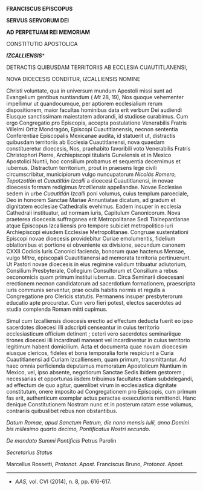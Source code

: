 **FRANCISCUS EPISCOPUS**

**SERVUS SERVORUM DEI**

**AD PERPETUAM REI MEMORIAM**

CONSTITUTIO APOSTOLICA

***IZCALLIENSIS****

DETRACTIS QUIBUSDAM TERRITORIIS AB ECCLESIA CUAUTITLANENSI,

NOVA DIOECESIS CONDITUR, IZCALLIENSIS NOMINE

Christi voluntate, qua in universum mundum Apostoli missi sunt ad Evangelium gentibus nuntiandum ( *Mt* 28, 19), Nos quoque vehementer impellimur ut quandocumque, per aptiorem ecclesialium rerum dispositionem, maior facultas hominibus data erit verbum Dei audiendi Eiusque sanctissimam maiestatem adorandi, id studiose curabimus. Cum ergo Congregatio pro Episcopis, accepta postulatione Venerabilis Fratris Villelmi Ortiz Mondragón, Episcopi Cuautitlanensis, necnon sententia Conferentiae Episcopalis Mexicanae audita, id statuerit ut, distractis quibusdam territoriis ab Ecclesia Cuautitlanensi, nova quaedam constitueretur dioecesis, Nos, praehabito favoribili voto Venerabilis Fratris Christophori Pierre, Archiepiscopi titularis Gunelensis et in Mexico Apostolici Nuntii, hoc consilium probamus et sequentia decernimus et iubemus. Distractum territorium, prout in praesens lege civili circumscribitur, municipiorum vulgo nuncupatorum *Nicolás Romero, Tepotzotlán* et *Cuautitlán Izcalli* a dioecesi Cuautitlanensi, in novae dioecesis formam redigimus *Izcalliensis* appellandae. Novae Ecclesiae sedem in urbe *Cuautitlán Izcalli* poni volumus, cuius templum paroeciale, Deo in honorem Sanctae Mariae Annuntiatae dicatum, ad gradum et dignitatem ecclesiae Cathedralis evehimus. Eadem insuper in ecclesia Cathedrali instituatur, ad normam iuris, Capitulum Canonicorum. Nova praeterea dioecesis suffraganea erit Metropolitanae Sedi Tlalnepantlanae atque Episcopus Izcalliensis pro tempore subiciet metropolitico iuri Archiepiscopi eiusdem Ecclesiae Metropolitanae. Congruae sustentationi Episcopi novae dioecesis providebitur Curiae emolumentis, fidelium oblationibus et portione ei obveniente ex divisione, secundum canonem CXXII Codicis Iuris Canonici facienda, bonorum quae hactenus Mensae, vulgo *Mitra*, episcopali Cuautitlanensi ad memorata territoria pertinuerunt. Ut Pastori novae dioecesis in eius regimine validum tribuatur adiutorium, Consilium Presbyterale, Collegium Consultorum et Consilium a rebus oeconomicis quam primum institui iubemus. Circa Seminarii dioecesani erectionem necnon candidatorum ad sacerdotium formationem, praescripta iuris communis serventur, prae oculis habitis normis et regulis a Congregatione pro Clericis statutis. Permanens insuper presbyterorum educatio apte procuretur. Cum vero fieri potest, electos sacerdotes ad studia complenda Romam mitti cupimus.

Simul cum Izcalliensis dioecesis erectio ad effectum deducta fuerit eo ipso sacerdotes dioecesi illi adscripti censeantur in cuius territorio ecclesiasticum officium detinent ; ceteri vero sacerdotes seminariique tirones dioecesi illi incardinati maneant vel incardinentur in cuius territorio legitimum habent domicilium. Acta et documenta quae novam dioecesim eiusque clericos, fideles et bona temporalia forte respiciunt a Curia Cuautitlanensi ad Curiam Izcalliensem, quam primum, transmittantur. Ad haec omnia perficienda deputamus memoratum Apostolicum Nuntium in Mexico, vel, ipso absente, negotiorum Sanctae Sedis ibidem gestorem ; necessarias et opportunas iisdem tribuimus facultates etiam subdelegandi, ad effectum de quo agitur, quemlibet virum in ecclesiastica dignitate constitutum, onere imposito ad Congregationem pro Episcopis, cum primum fas erit, authenticum exemplar actus peractae exsecutionis remittendi. Hanc denique Constitutionem Nostram nunc et in posterum ratam esse volumus, contrariis quibuslibet rebus non obstantibus.

*Datum Romae, apud Sanctum Petrum, die nono mensis Iulii, anno Domini bis millesimo quarto decimo, Pontificatus Nostri secundo*.

*De mandato Summi Pontificis* Petrus Parolin

*Secretarius Status*

Marcellus Rossetti, *Protonot. Apost.* Franciscus Bruno, *Protonot. Apost.*

* * *

* *AAS*, vol. CVI (2014), n. 8, pp. 616-617.
